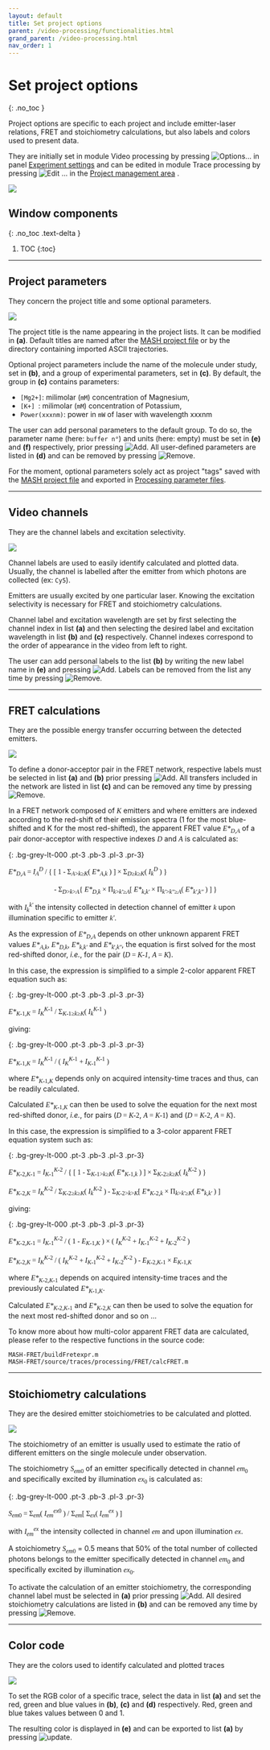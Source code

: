 ```yaml
---
layout: default
title: Set project options
parent: /video-processing/functionalities.html
grand_parent: /video-processing.html
nav_order: 1
---
```


# Set project options
{: .no_toc }

Project options are specific to each project and include emitter-laser relations, FRET and stoichiometry calculations, but also labels and colors used to present data.

They are initially set in module Video processing by pressing 
![Options...](../../assets/images/gui/VP-but-options3p.png "Options...") in panel 
[Experiment settings](../panels/panel-experiment-settings.html) and can be edited in module Trace processing by pressing 
![Edit ...](../../assets/images/gui/TP-but-edit-3p.png "Edit ...") in the 
[Project management area](.././trace-processing/panels/area-project-management.html) .

<a href="../../assets/images/gui/VP-panel-expset-opt.png"><img src="../../assets/images/gui/VP-panel-expset-opt.png" style="max-width: 546px;"/></a>


## Window components
{: .no_toc .text-delta }

1. TOC
{:toc}

---

## Project parameters

They concern the project title and some optional parameters.

<a href="../../assets/images/gui/VP-panel-expset-opt-projprm.png"><img src="../../assets/images/gui/VP-panel-expset-opt-projprm.png" style="max-width: 250px;"/></a>

The project title is the name appearing in the project lists. 
It can be modified in **(a)**.
Default titles are named after the
[MASH project file](../../output-files/mash-mash-project.html) or by the directory containing imported ASCII trajectories.

Optional project parameters include the name of the molecule under study, set in **(b)**, and a group of experimental parameters, set in **(c)**.
By default, the group in **(c)** contains parameters:
* `[Mg2+]`: milimolar (`mM`) concentration of Magnesium,
* `[K+] `: milimolar (`mM`) concentration of Potassium,
* `Power(xxxnm)`: power in `mW` of laser with wavelength xxxnm

The user can add personal parameters to the default group.
To do so, the parameter name (here: `buffer n°`) and units (here: empty) must be set in **(e)** and **(f)** respectively, prior pressing 
![Add](../../assets/images/gui/VP-but-add.png "Add").
All user-defined parameters are listed in **(d)** and can be removed by pressing 
![Remove](../../assets/images/gui/VP-but-remove.png "Remove"). 

For the moment, optional parameters solely act as project "tags" saved with the 
[MASH project file](../../output-files/mash-mash-project.html) and exported in
[Processing parameter files](../../output-files/log-processing-parameters.html).


---

## Video channels

They are the channel labels and excitation selectivity.

<a href="../../assets/images/gui/VP-panel-expset-opt-channels.png"><img src="../../assets/images/gui/VP-panel-expset-opt-channels.png" style="max-width: 250px;"/></a>

Channel labels are used to easily identify calculated and plotted data. 
Usually, the channel is labelled after the emitter from which photons are collected (ex: `Cy5`).

Emitters are usually excited by one particular laser. 
Knowing the excitation selectivity is necessary for FRET and stoichiometry calculations.

Channel label and excitation wavelength are set by first selecting the channel index in list **(a)** and then selecting the desired label and excitation wavelength in list **(b)** and **(c)** respectively.
Channel indexes correspond to the order of appearance in the video from left to right.

The user can add personal labels to the list **(b)** by writing the new label name in **(e)** and pressing 
![Add](../../assets/images/gui/VP-but-add.png "Add"). 
Labels can be removed from the list any time by pressing 
![Remove](../../assets/images/gui/VP-but-remove.png "Remove").

---

## FRET calculations

They are the possible energy transfer occurring between the detected emitters.

<a href="../../assets/images/gui/VP-panel-expset-opt-fret.png"><img src="../../assets/images/gui/VP-panel-expset-opt-fret.png" style="max-width: 250px;"/></a>

To define a donor-acceptor pair in the FRET network, respective labels must be selected in list **(a)** and **(b)** prior pressing 
![Add](../../assets/images/gui/VP-but-add.png "Add").
All transfers included in the network are listed in list **(c)** and can be removed any time by pressing 
![Remove](../../assets/images/gui/VP-but-remove.png "Remove").

In a FRET network composed of 
<span style="font-family: Times;"><i>K</i></span> 
emitters and where emitters are indexed according to the red-shift of their emission spectra (1 for the most blue-shifted and K for the most red-shifted), the apparent FRET value 
<span style="font-family: Times;">*E\**<sub>*D*,*A*</sub></span> 
of a pair donor-acceptor with respective indexes 
<span style="font-family: Times;">*D*</span> 
and 
<span style="font-family: Times;">*A*</span> 
is calculated as:

{: .bg-grey-lt-000 .pt-3 .pb-3 .pl-3 .pr-3}
<pre style="font-family: Times; border-radius: 5px;">
<i>E*</i><sub><i>D</i>,<i>A</i></sub> = <i>I</i><sub><i>A</i></sub><sup><i>D</i></sup> / { [ 1 - &#931;<sub><i>A</i>><i>k</i>&#8805;<i>K</i></sub>( <i>E*</i><sub><i>A</i>,<i>k</i></sub> ) ] &#215; &#931;<sub><i>D</i>&#8805;<i>k</i>&#8805;<i>K</i></sub>( <i>I</i><sub><i>k</i></sub><sup><i>D</i></sup> ) }<br>
                          - &#931;<sub><i>D</i>><i>k</i>><i>A</i></sub>{ <i>E*</i><sub><i>D</i>,<i>k</i></sub> &#215; &#928;<sub><i>k</i>><i>k'</i>&#8805;<i>A</i></sub>[ <i>E*</i><sub><i>k</i>,<i>k'</i></sub> &#215; &#928;<sub><i>k'</i>><i>k''</i>&#8805;<i>A</i></sub>( <i>E*</i><sub><i>k'</i>,<i>k''</i></sub> ) ] }
</pre>

with 
<span style="font-family: Times;">*I*<sub>*k*</sub><sup>*k'*</sup></span> 
the intensity collected in detection channel of emitter 
<span style="font-family: Times;">*k*</span> 
upon illumination specific to emitter 
<span style="font-family: Times;">*k'*</span>.

As the expression of 
<span style="font-family: Times;">*E\**<sub>*D*,*A*</sub></span> 
depends on other unknown apparent FRET values 
<span style="font-family: Times;">*E\**<sub>*A*,*k*</sub></span>, 
<span style="font-family: Times;">*E\**<sub>*D*,*k*</sub></span>, 
<span style="font-family: Times;">*E\**<sub>*k*,*k'*</sub></span> 
and 
<span style="font-family: Times;">*E\**<sub>*k*',*k''*</sub></span>, 
the equation is first solved for the most red-shifted donor, *i.e.*, for the pair 
(<span style="font-family: Times;">*D* = *K-1*</span>, 
<span style="font-family: Times;">*A* = *K*</span>).

In this case, the expression is simplified to a simple 2-color apparent FRET equation such as:

{: .bg-grey-lt-000 .pt-3 .pb-3 .pl-3 .pr-3}
<pre style="font-family: Times; border-radius: 5px;">
<i>E*</i><sub><i>K</i>-1,<i>K</i></sub> = <i>I</i><sub><i>K</i></sub><sup><i>K</i>-1</sup> / &#931;<sub><i>K</i>-1&#8805;<i>k</i>&#8805;<i>K</i></sub>( <i>I</i><sub><i>k</i></sub><sup><i>K</i>-1</sup> )
</pre>

giving:

{: .bg-grey-lt-000 .pt-3 .pb-3 .pl-3 .pr-3}
<pre style="font-family: Times; border-radius: 5px;">
<i>E*</i><sub><i>K</i>-1,<i>K</i></sub> = <i>I</i><sub><i>K</i></sub><sup><i>K</i>-1</sup> / ( <i>I</i><sub><i>K</i></sub><sup><i>K</i>-1</sup> + <i>I</i><sub><i>K</i>-1</sub><sup><i>K</i>-1</sup> )
</pre>

where 
<span style="font-family: Times;">*E\**<sub>*K*-1,*K*</sub></span> 
depends only on acquired intensity-time traces and thus, can be readily calculated.

Calculated 
<span style="font-family: Times;">*E\**<sub>*K*-1,*K*</sub></span> 
can then be used to solve the equation for the next most red-shifted donor, *i.e.*, for pairs 
(<span style="font-family: Times;">*D* = *K*-2</span>, 
<span style="font-family: Times;">*A* = *K*-1</span>) 
and 
(<span style="font-family: Times;">*D* = *K*-2</span>, 
<span style="font-family: Times;">*A* = *K*</span>).

In this case, the expression is simplified to a 3-color apparent FRET equation system such as:

{: .bg-grey-lt-000 .pt-3 .pb-3 .pl-3 .pr-3}
<pre style="font-family: Times; border-radius: 5px;">
<i>E*</i><sub><i>K</i>-2,<i>K</i>-1</sub> = <i>I</i><sub><i>K</i>-1</sub><sup><i>K</i>-2</sup> / { [ 1 - &#931;<sub><i>K</i>-1><i>k</i>&#8805;<i>K</i></sub>( <i>E*</i><sub><i>K</i>-1,<i>k</i></sub> ) ] &#215; &#931;<sub><i>K</i>-2&#8805;<i>k</i>&#8805;<i>K</i></sub>( <i>I</i><sub><i>k</i></sub><sup><i>K</i>-2</sup> ) }<br>
<i>E*</i><sub><i>K</i>-2,<i>K</i></sub> = <i>I</i><sub><i>K</i></sub><sup><i>K</i>-2</sup> / &#931;<sub><i>K</i>-2&#8805;<i>k</i>&#8805;<i>K</i></sub>( <i>I</i><sub><i>k</i></sub><sup><i>K</i>-2</sup> ) - &#931;<sub><i>K</i>-2><i>k</i>><i>K</i></sub>[ <i>E*</i><sub><i>K</i>-2,<i>k</i></sub> &#215; &#928;<sub><i>k</i>><i>k'</i>&#8805;<i>K</i></sub>( <i>E*</i><sub><i>k</i>,<i>k'</i></sub> ) ]
</pre>

giving:

{: .bg-grey-lt-000 .pt-3 .pb-3 .pl-3 .pr-3}
<pre style="font-family: Times; border-radius: 5px;">
<i>E*</i><sub><i>K</i>-2,<i>K</i>-1</sub> = <i>I</i><sub><i>K</i>-1</sub><sup><i>K</i>-2</sup> / ( 1 - <i>E</i><sub><i>K</i>-1,<i>K</i></sub> ) &#215; ( <i>I</i><sub><i>K</i></sub><sup><i>K</i>-2</sup> + <i>I</i><sub><i>K</i>-1</sub><sup><i>K</i>-2</sup> + <i>I</i><sub><i>K</i>-2</sub><sup><i>K</i>-2</sup> )<br>
<i>E*</i><sub><i>K</i>-2,<i>K</i></sub> = <i>I</i><sub><i>K</i></sub><sup><i>K</i>-2</sup> / ( <i>I</i><sub><i>K</i></sub><sup><i>K</i>-2</sup> + <i>I</i><sub><i>K</i>-1</sub><sup><i>K</i>-2</sup> + <i>I</i><sub><i>K</i>-2</sub><sup><i>K</i>-2</sup> ) - <i>E</i><sub><i>K</i>-2,<i>K</i>-1</sub> &#215; <i>E</i><sub><i>K</i>-1,<i>K</i></sub> 
</pre>

where 
<span style="font-family: Times;">*E\**<sub>*K*-2,*K*-1</sub></span> 
depends on acquired intensity-time traces and the previously calculated 
<span style="font-family: Times;">*E\**<sub>*K*-1,*K*</sub></span>.

Calculated 
<span style="font-family: Times;">*E\**<sub>*K*-2,*K*-1</sub></span> 
and 
<span style="font-family: Times;">*E\**<sub>*K*-2,*K*</sub></span> 
can then be used to solve the equation for the next most red-shifted donor and so on ...

To know more about how multi-color apparent FRET data are calculated, please refer to the respective functions in the source code:

```
MASH-FRET/buildFretexpr.m
MASH-FRET/source/traces/processing/FRET/calcFRET.m
```

---

## Stoichiometry calculations

They are the desired emitter stoichiometries to be calculated and plotted.

<a href="../../assets/images/gui/VP-panel-expset-opt-s.png"><img src="../../assets/images/gui/VP-panel-expset-opt-s.png" style="max-width: 250px;"/></a>

The stoichiometry of an emitter is usually used to estimate the ratio of different emitters on the single molecule under observation.

The stoichiometry 
<span style="font-family: Times;">*S*<sub>*em*0</sub></span> 
of an emitter specifically detected in channel 
<span style="font-family: Times;">*em*<sub>0</sub></span> 
and specifically excited by illumination 
<span style="font-family: Times;">*ex*<sub>0</sub></span> 
is calculated as:

{: .bg-grey-lt-000 .pt-3 .pb-3 .pl-3 .pr-3}
<p style="font-family: Times; border-radius: 5px;">
<i>S</i><sub><i>em</i>0</sub> = &#931;<i><sub>em</sub></i>( <i>I</i><sub><i>em</i></sub><sup><i>ex</i>0</sup> ) / &#931;<i><sub>em</sub></i>[ &#931;<sub><i>ex</i></sub>( <i>I</i><sub><i>em</i></sub><sup><i>ex</i></sup> ) ]
</p>

with 
<span style="font-family: Times;">*I*<sub>*em*</sub><sup>*ex*</sup></span> 
the intensity collected in channel 
<span style="font-family: Times;">*em*</span> 
and upon illumination 
<span style="font-family: Times;">*ex*</span>.

A stoichiometry 
<span style="font-family: Times;">*S*<sub>*em*0</sub></span> = 0.5 means that 50% of the total number of collected photons belongs to the emitter specifically detected in channel 
<span style="font-family: Times;">*em*<sub>0</sub></span> 
and specifically excited by illumination 
<span style="font-family: Times;">*ex*<sub>0</sub></span>.

To activate the calculation of an emitter stoichiometry, the corresponding channel label must be selected in **(a)** prior pressing 
![Add](../../assets/images/gui/VP-but-add.png "Add").
All desired stoichiometry calculations are listed in **(b)** and can be removed any time by pressing 
![Remove](../../assets/images/gui/VP-but-remove.png "Remove").

---

## Color code

They are the colors used to identify calculated and plotted traces

<a href="../../assets/images/gui/VP-panel-expset-opt-colors.png"><img src="../../assets/images/gui/VP-panel-expset-opt-colors.png" style="max-width: 250px;"/></a>

To set the RGB color of a specific trace, select the data in list **(a)** and set the red, green and blue values in **(b)**, **(c)** and **(d)** respectively.
Red, green and blue takes values between 0 and 1.

The resulting color is displayed in **(e)** and can be exported to list **(a)** by pressing 
![update](../../assets/images/gui/VP-but-update.png "update").

